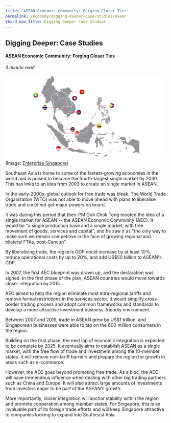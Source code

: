 ```yaml
---
title: "ASEAN Economic Community: Forging Closer Ties"
permalink: /economy/digging-deeper-case-studies/asean
third_nav_title: Digging Deeper Case Studies
---
```

## Digging Deeper: Case Studies
#### ASEAN Economic Community: Forging Closer Ties
<i>3 minute read</i>

![Alt text for image on Isomer site](/images/economy/case-studies/aseanregionalinitiatives_aec2025blueprint.jpg)
(Image: [Enterprise Singapore](https://www.enterprisesg.gov.sg/overseas-markets/asia-pacific/asean/asean-regional-initiatives))

Southeast Asia is home to some of the fastest-growing economies in the world and is poised to become the fourth-largest single market by 2030. This has links to an idea from 2003 to create an single market in ASEAN. 

In the early-2000s, global outlook for free trade was bleak. The World Trade Organization (WTO) was not able to move ahead with plans to liberalise trade and could not get major powers on board. 

It was during this period that then-PM Goh Chok Tong mooted the idea of a single market for ASEAN -- the ASEAN Economic Community (AEC). It would be “a single production base and a single market, with free movement of goods, services and capital", and he saw it as "the only way to make sure we remain competitive in the face of growing regional and bilateral FTAs, post-Cancun”.

By liberalising trade, the region’s GDP could increase by at least 10%, reduce operational costs by up to 20%, and add US$50 billion to ASEAN's GDP.

In 2007, the first AEC blueprint was drawn up, and the declaration was signed. In the first phase of the plan, ASEAN countries would move towards closer integration by 2015.

AEC aimed to help the region eliminate most intra-regional tariffs and remove formal restrictions in the services sector. It would simplify cross-border trading process and adopt common frameworks and standards to develop a more attractive investment business-friendly environment.

Between 2007 and 2015, trade in ASEAN grew by US$1 trillion, and Singaporean businesses were able to tap on the 600 million consumers in the region.

Building on the first phase, the next lap of economic integration is expected to be complete by 2025. It eventually aims to establish ASEAN as a single market, with the free flow of trade and investment among the 10-member states. It will remove non-tariff barriers and prepare the region for growth in areas such as e-commerce.

However, the AEC goes beyond promoting free trade. As a bloc, the AEC will have tremendous influence when dealing with other big trading partners such as China and Europe. It will also attract large amounts of investments from investors eager to be part of the ASEAN's growth. 

More importantly, closer integration will anchor stability within the region and promote cooperation among member states. For Singapore, this is an invaluable part of its foreign trade efforts and will keep Singapore attractive to companies looking to expand into Southeast Asia.